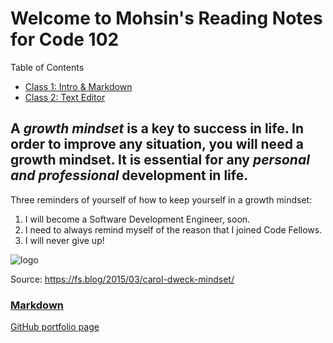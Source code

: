 # Welcome to Mohsin's Reading Notes for Code 102

Table of Contents
- [Class 1: Intro & Markdown](https://mbehi.github.io/markdown-notes/)
- [Class 2: Text Editor ](texteditor-notes)


## **A _growth mindset_ is a key to success in life. In order to improve any situation, you will need a growth mindset. It is essential for any _personal and professional_ development in life.**

Three reminders of yourself of how to keep yourself in a growth mindset: 
1. I will become a Software Development Engineer, soon. 
2. I need to always remind myself of the reason that I joined Code Fellows.
3. I will never give up! 

![logo](https://149366099.v2.pressablecdn.com/wp-content/uploads/2015/02/Carol-Dweck-Two-Mindsets.jpg)

Source: https://fs.blog/2015/03/carol-dweck-mindset/

### [Markdown](https://mbehi.github.io/markdown-notes/)

[GitHub portfolio page](https://github.com/mbehi)

